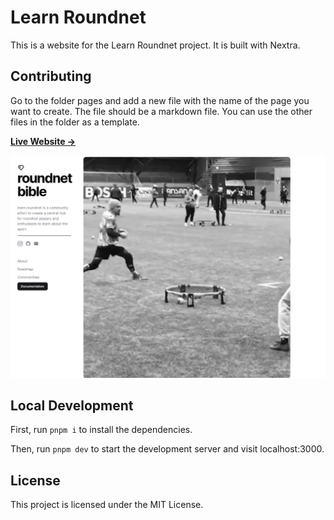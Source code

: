 # Learn Roundnet

This is a website for the Learn Roundnet project. It is built with Nextra.

## Contributing

Go to the folder pages and add a new file with the name of the page you want to create. The file should be a markdown file. You can use the other files in the folder as a template.

[**Live Website →**](https://vercel.com/aaen/learn-roundnet-site)

[![](.github/screenshot.png)](https://vercel.com/aaen/learn-roundnet-site)

## Local Development

First, run `pnpm i` to install the dependencies.

Then, run `pnpm dev` to start the development server and visit localhost:3000.

## License

This project is licensed under the MIT License.
